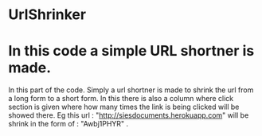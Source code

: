 # UrlShrinker
# In this code a simple URL shortner is made.

In this part of the code. Simply a url shortner is made to shrink the url from a long form to a short form. In this there is also a column where click section is given where how many times the link is being clicked will be showed there. Eg this url : "http://siesdocuments.herokuapp.com" will be shrink in the form of : "Awbj1PHYR" . 
